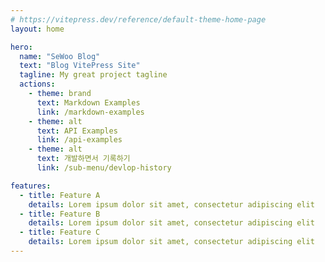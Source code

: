 ```yaml
---
# https://vitepress.dev/reference/default-theme-home-page
layout: home

hero:
  name: "SeWoo Blog"
  text: "Blog VitePress Site"
  tagline: My great project tagline
  actions:
    - theme: brand
      text: Markdown Examples
      link: /markdown-examples
    - theme: alt
      text: API Examples
      link: /api-examples
    - theme: alt
      text: 개발하면서 기록하기
      link: /sub-menu/devlop-history

features:
  - title: Feature A
    details: Lorem ipsum dolor sit amet, consectetur adipiscing elit
  - title: Feature B
    details: Lorem ipsum dolor sit amet, consectetur adipiscing elit
  - title: Feature C
    details: Lorem ipsum dolor sit amet, consectetur adipiscing elit
---
```


